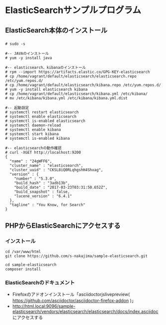 ElasticSearchサンプルプログラム
=======

## ElasticSearch本体のインストール

### 
~~~~
# sudo -s

#-- JAVAのインストール
# yum -y install java

#-- elasticsearch、kibanaのインストール
# rpm --import https://artifacts.elastic.co/GPG-KEY-elasticsearch
# cp /home/vagrant/default/elasticsearch/elasticsearch.repo /etc/yum.repos.d/
# cp /home/vagrant/default/elasticsearch/kibana.repo /etc/yum.repos.d/
# yum -y install elasticsearch kibana
# cp /home/vagrant/default/elasticsearch/kibana.yml /etc/kibana/
# mv /etc/kibana/kibana.yml /etc/kibana/kibana.yml.dist

#-- 起動設定 
# systemctl restart elasticsearch
# systemctl enable elasticsearch
# systemctl is-enabled elasticsearch
# systemctl daemon-reload
# systemctl enable kibana
# systemctl start kibana
# systemctl is-enabled kibana

#-- elasticsearchの動作確認
# curl -XGET http://localhost:9200
{
  "name" : "24gWFF6",
  "cluster_name" : "elasticsearch",
  "cluster_uuid" : "CKSL8iQ0RLqhgshH4Shxag",
  "version" : {
    "number" : "5.3.0",
    "build_hash" : "3adb13b",
    "build_date" : "2017-03-23T03:31:50.652Z",
    "build_snapshot" : false,
    "lucene_version" : "6.4.1"
  },
  "tagline" : "You Know, for Search"
}

~~~~



## PHPからElasticSearchにアクセスする

### インストール
~~~~
cd /var/www/html
git clone https://github.com/s-nakajima/sample-elasticsearch.git

cd sample-elasticsearch
composer install
~~~~

### ElasticSearchのドキュメント

 * Firefoxのアドオンインストール「asciidoctorjslivepreview( https://github.com/asciidoctor/asciidoctor-firefox-addon )」
 * http://html.local:9096/sample-elasticsearch/vendors/elasticsearch/elasticsearch/docs/index.asciidoc にアクセスする


